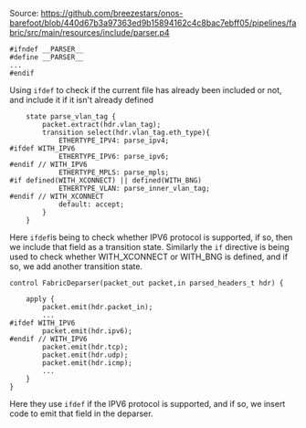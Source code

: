 Source: https://github.com/breezestars/onos-barefoot/blob/440d67b3a97363ed9b15894162c4c8bac7ebff05/pipelines/fabric/src/main/resources/include/parser.p4

```
#ifndef __PARSER__
#define __PARSER__
...
#endif
```
Using `ifdef` to check if the current file has already been included or not, and include it if it isn't already defined
<br>

```
    state parse_vlan_tag {
        packet.extract(hdr.vlan_tag);
        transition select(hdr.vlan_tag.eth_type){
            ETHERTYPE_IPV4: parse_ipv4;
#ifdef WITH_IPV6
            ETHERTYPE_IPV6: parse_ipv6;
#endif // WITH_IPV6
            ETHERTYPE_MPLS: parse_mpls;
#if defined(WITH_XCONNECT) || defined(WITH_BNG)
            ETHERTYPE_VLAN: parse_inner_vlan_tag;
#endif // WITH_XCONNECT
            default: accept;
        }
    }
```
Here `ifdef`is being to check whether IPV6 protocol is supported, if so, then we include that field as a transition state. Similarly the `if` directive is being used to check whether WITH_XCONNECT or WITH_BNG is defined, and if so, we add another transition state.
<br>

```
control FabricDeparser(packet_out packet,in parsed_headers_t hdr) {

    apply {
        packet.emit(hdr.packet_in);
        ...
#ifdef WITH_IPV6
        packet.emit(hdr.ipv6);
#endif // WITH_IPV6
        packet.emit(hdr.tcp);
        packet.emit(hdr.udp);
        packet.emit(hdr.icmp);
        ...
    }
}
```
Here they use `ifdef` if the IPV6 protocol is supported, and if so, we insert code to emit that field in the deparser.
<br>